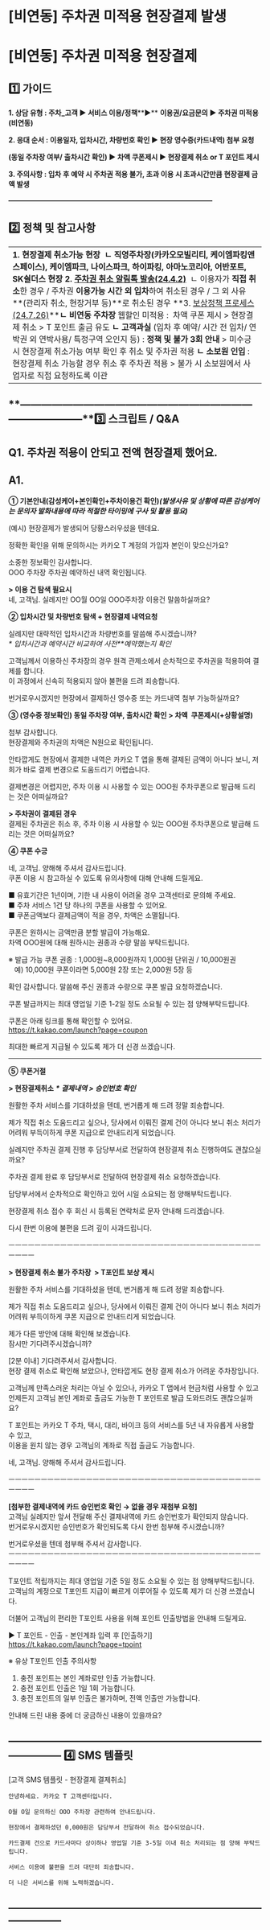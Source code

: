# [비연동] 주차권 미적용 현장결제 발생

**[비연동] 주차권 미적용 현장결제**
======================

**1️⃣ 가이드**
-----------

**1. 상담 유형 : 주차\_고객 ▶ 서비스 이용/정책****▶** **이용권/요금문의 ▶ 주차권 미적용(비연동)**

**2. 응대 순서 : 이용일자, 입차시간, 차량번호 확인 ▶ 현장 영수증(카드내역) 첨부 요청**

**(동일 주차장 여부/ 출차시간 확인) ▶ 차액 쿠폰제시 ▶ 현장결제 취소 or T 포인트 제시**

**3. 주의사항 : 입차 후 예약 시 주차권 적용 불가, 초과 이용 시 초과시간만큼 현장결제 금액 발생**

**―****―****―****―****―****―****―****―****―****―****―****―****―****―****―****―****―****―****―****―****―****―****―****―****―****―****―****―****―**

**2️⃣ 정책 및 참고사항**
-----------------

|  |
| --- |
| **1. 현장결제 취소가능 현장  ㄴ 직영주차장(카카오모빌리티, 케이엠파킹앤스페이스), 케이엠파크, 나이스파크, 하이파킹, 아마노코리아, 어반포트, SK쉴더스 현장**  **2. [주차권 취소 알림톡 발송(24.4.2)](https://kakaomobilitysupport.zendesk.com/hc/ko/articles/33606308961561)**  ㄴ 이용자가 **직접 취소**한 경우 / 주차권 **이용가능 시간 외 입차**하여 취소된 경우 / 그 외 사유 **(관리자 취소, 현장거부 등)**로 취소된 경우  **3. [보상정책 프로세스 (24.7.26)](https://kakaomobilitysupport.zendesk.com/hc/ko/articles/35644611912089)****ㄴ 비연동 주차장** 웹할인 미적용 :  차액 쿠폰 제시 > 현장결제 취소 > T 포인트 출금 유도 **ㄴ 고객과실** (입차 후 예약/ 시간 전 입차/ 연박권 외 연박사용/ 특정구역 오인지 등) : **정책 및 불가 3회 안내** > 미수긍 시 현장결제 취소가능 여부 확인 후 취소 및 주차권 적용 **ㄴ** **소보원 인입** : 현장결제 취소 가능할 경우 취소 후 주차권 적용 > 불가 시 소보원에서 사업자로 직접 요청하도록 이관 |

**―****―****―****―****―****―****―****―****―****―****―****―****―****―****―****―****―****―****―****―****―****―****―****―****―****―****―****―****―****3️⃣ 스크립트 / Q&A**
-------------------------------------------------------------------------------------------------------------------------------------------------------------------

**Q1. 주차권 적용이 안되고 전액 현장결제 했어요.**
--------------------------------

**A1.**
-------

**① 기본안내(감성케어+본인확인+주차이용건 확인)*****(발생사유 및 상황에 따른 감성케어는 문의자 발화내용에 따라 적절한 타이밍에 구사 및 활용 필요)***

(예시) 현장결제가 발생되어 당황스러우셨을 텐데요.

정확한 확인을 위해 문의하시는 카카오 T 계정의 가입자 본인이 맞으신가요?

소중한 정보확인 감사합니다.  
OOO 주차장 주차권 예약하신 내역 확인됩니다.  
  
**> 이용 건 탐색 필요시**  
네, 고객님. 실례지만 OO월 OO일 OOO주차장 이용건 말씀하실까요?

**② 입차시간 및 차량번호 탐색 + 현장결제 내역요청**

실례지만 대략적인 입차시간과 차량번호를 말씀해 주시겠습니까?  
*\* 입차시간과 예약시간 비교하여 사전**예약했는지 확인*  
  
고객님께서 이용하신 주차장의 경우 원격 관제소에서 순차적으로 주차권을 적용하여 결제를 합니다.   
이 과정에서 신속히 적용되지 않아 불편을 드려 죄송합니다.  
  
번거로우시겠지만 현장에서 결제하신 영수증 또는 카드내역 첨부 가능하실까요?

**③ (영수증 정보확인) 동일 주차장 여부, 출차시간 확인 > 차액  쿠폰제시(+상황설명)**

첨부 감사합니다.  
현장결제와 주차권의 차액은 N원으로 확인됩니다.  
  
안타깝게도 현장에서 결제한 내역은 카카오 T 앱을 통해 결제된 금액이 아니다 보니, 저희가 바로 결제 변경으로 도움드리기 어렵습니다.  
  
결제변경은 어렵지만, 주차 이용 시 사용할 수 있는 OOO원 주차쿠폰으로 발급해 드리는 것은 어떠실까요?

**> 주차권이 결제된 경우**  
결제된 주차권은 취소 후, 주차 이용 시 사용할 수 있는 OOO원 주차쿠폰으로 발급해 드리는 것은 어떠실까요?

**④ 쿠폰 수긍**

네, 고객님. 양해해 주셔서 감사드립니다.   
쿠폰 이용 시 참고하실 수 있도록 유의사항에 대해 안내해 드릴게요.

■ 유효기간은 1년이며, 기한 내 사용이 어려울 경우 고객센터로 문의해 주세요.  
■ 주차 서비스 1건 당 하나의 쿠폰을 사용할 수 있어요.  
■ 쿠폰금액보다 결제금액이 적을 경우, 차액은 소멸됩니다.

쿠폰은 원하시는 금액만큼 분할 발급이 가능해요.  
차액 OOO원에 대해 원하시는 권종과 수량 말씀 부탁드립니다.  
  
※ 발급 가능 쿠폰 권종 : 1,000원~8,000원까지 1,000원 단위권 / 10,000원권  
   예) 10,000원 쿠폰이라면 5,000원 2장 또는 2,000원 5장 등

확인 감사합니다. 말씀해 주신 권종과 수량으로 쿠폰 발급 요청하겠습니다.  
  
쿠폰 발급까지는 최대 영업일 기준 1-2일 정도 소요될 수 있는 점 양해부탁드립니다.  
  
쿠폰은 아래 링크를 통해 확인할 수 있어요.  
<https://t.kakao.com/launch?page=coupon>  
  
최대한 빠르게 지급될 수 있도록 제가 더 신경 쓰겠습니다.

--------------------------------------------------------------------------------------

**⑤ 쿠폰거절**

**> 현장결제취소**  ***\* 결제내역 > 승인번호 확인***

원활한 주차 서비스를 기대하셨을 텐데, 번거롭게 해 드려 정말 죄송합니다.

제가 직접 취소 도움드리고 싶으나, 당사에서 이뤄진 결제 건이 아니다 보니 취소 처리가 어려워 부득이하게 쿠폰 지급으로 안내드리게 되었습니다.

실례지만 주차권 결제 진행 후 담당부서로 전달하여 현장결제 취소 진행하여도 괜찮으실까요?

주차권 결제 완료 후 담당부서로 전달하여 현장결제 취소 요청하겠습니다.

담당부서에서 순차적으로 확인하고 있어 시일 소요되는 점 양해부탁드립니다.

현장결제 취소 접수 후 회신 시 등록된 연락처로 문자 안내해 드리겠습니다.

다시 한번 이용에 불편을 드려 깊이 사과드립니다.

ㅡㅡㅡㅡㅡㅡㅡㅡㅡㅡㅡㅡㅡㅡㅡㅡㅡㅡㅡㅡㅡㅡㅡㅡㅡㅡㅡㅡㅡㅡㅡㅡㅡㅡㅡㅡㅡㅡㅡㅡㅡㅡㅡ

**> 현장결제 취소 불가 주차장  > T포인트 보상 제시**

원활한 주차 서비스를 기대하셨을 텐데, 번거롭게 해 드려 정말 죄송합니다.

제가 직접 취소 도움드리고 싶으나, 당사에서 이뤄진 결제 건이 아니다 보니 취소 처리가 어려워 부득이하게 쿠폰 지급으로 안내드리게 되었습니다.  
  
제가 다른 방안에 대해 확인해 보겠습니다.   
잠시만 기다려주시겠습니까?  
  
[2분 이내] 기다려주셔서 감사합니다.  
현장 결제 취소로 확인해 보았으나, 안타깝게도 현장 결제 취소가 어려운 주차장입니다.  
  
고객님께 만족스러운 처리는 아닐 수 있으나, 카카오 T 앱에서 현금처럼 사용할 수 있고   
언제든지 고객님 본인 계좌로 출금도 가능한 T 포인트로 발급 도와드려도 괜찮으실까요?  
  
T 포인트는 카카오 T 주차, 택시, 대리, 바이크 등의 서비스를 5년 내 자유롭게 사용할 수 있고,   
이용을 원치 않는 경우 고객님의 계좌로 직접 출금도 가능합니다.  
  
네, 고객님. 양해해 주셔서 감사드립니다.

ㅡㅡㅡㅡㅡㅡㅡㅡㅡㅡㅡㅡㅡㅡㅡㅡㅡㅡㅡㅡㅡㅡㅡㅡㅡㅡㅡㅡㅡㅡㅡㅡㅡㅡㅡㅡㅡㅡㅡㅡㅡㅡㅡ

**[첨부한 결제내역에 카드 승인번호 확인 → 없을 경우 재첨부 요청]**  
고객님 실례지만 앞서 전달해 주신 결제내역에 카드 승인번호가 확인되지 않습니다.  
번거로우시겠지만 승인번호가 확인되도록 다시 한번 첨부해 주시겠습니까?

번거로우셨을 텐데 첨부해 주셔서 감사합니다.  
ㅡㅡㅡㅡㅡㅡㅡㅡㅡㅡㅡㅡㅡㅡㅡㅡㅡㅡㅡㅡㅡㅡㅡㅡㅡㅡㅡㅡㅡㅡㅡㅡㅡㅡㅡㅡㅡㅡㅡㅡㅡㅡㅡ

T포인트 적립까지는 최대 영업일 기준 5일 정도 소요될 수 있는 점 양해부탁드립니다.  
고객님의 계정으로 T포인트 지급이 빠르게 이루어질 수 있도록 제가 더 신경 쓰겠습니다.

더불어 고객님의 편리한 T포인트 사용을 위해 포인트 인출방법을 안내해 드릴게요.  
  
▶ T 포인트 - 인출 - 본인계좌 입력 후 [인출하기]  
<https://t.kakao.com/launch?page=tpoint>  
  
※ 유상 T포인트 인출 주의사항  
1. 충전 포인트는 본인 계좌로만 인출 가능합니다.  
2. 충전 포인트 인출은 1일 1회 가능합니다.  
3. 충전 포인트의 일부 인출은 불가하며, 전액 인출만 가능합니다.  
  
안내해 드린 내용 중에 더 궁금하신 내용이 있을까요?

**―****―****―****―****―****―****―****―****―****―****―****―****―****―****―****―****―****―****―****―****―****―****―****―****―****―****―****―****―** **4️⃣** **SMS 템플릿**
---------------------------------------------------------------------------------------------------------------------------------------------------------------------

[고객 SMS 템플릿 - 현장결제 결제취소]

```
안녕하세요. 카카오 T 고객센터입니다.  
  
O월 O일 문의하신 OOO 주차장 관련하여 안내드립니다.  
  
현장에서 결제하셨던 0,000원은 담당부서 전달하여 취소 접수되었습니다.  
  
카드결제 건으로 카드사마다 상이하나 영업일 기준 3-5일 이내 취소 처리되는 점 양해 부탁드립니다.  
  
서비스 이용에 불편을 드려 대단히 죄송합니다.  
  
더 나은 서비스를 위해 노력하겠습니다.   

```

**―****―****―****―****―****―****―****―****―****―****―****―****―****―****―****―****―****―****―****―****―****―****―****―****―****―****―****―****―**
-------------------------------------------------------------------------------------------------------------------------------------------------